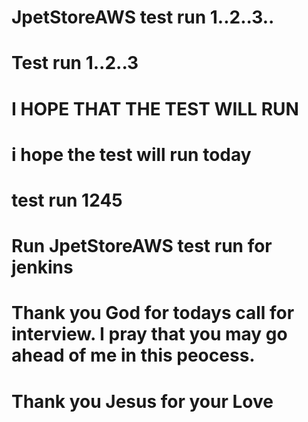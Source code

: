 # JpetStoreAWS test run 1..2..3..
# Test run 1..2..3
# I HOPE THAT THE TEST WILL RUN
# i hope the test will run today
# test run 1245
# Run JpetStoreAWS test run for jenkins
# Thank you God for todays call for interview. I pray that you may go ahead of me in this peocess.
# Thank you Jesus for your Love
